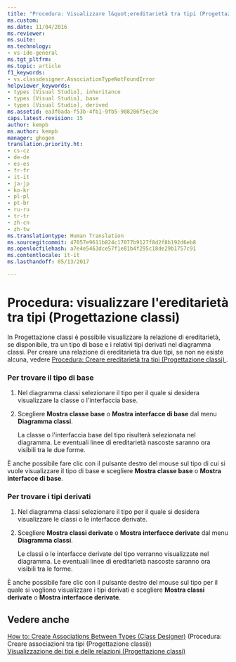 ```yaml
---
title: "Procedura: Visualizzare l&quot;ereditarietà tra tipi (Progettazione classi) | Microsoft Docs"
ms.custom: 
ms.date: 11/04/2016
ms.reviewer: 
ms.suite: 
ms.technology:
- vs-ide-general
ms.tgt_pltfrm: 
ms.topic: article
f1_keywords:
- vs.classdesigner.AssociationTypeNotFoundError
helpviewer_keywords:
- types [Visual Studio], inheritance
- types [Visual Studio], base
- types [Visual Studio], derived
ms.assetid: ea3f0ada-f53b-4fb1-9fb5-908286f5ec3e
caps.latest.revision: 15
author: kempb
ms.author: kempb
manager: ghogen
translation.priority.ht:
- cs-cz
- de-de
- es-es
- fr-fr
- it-it
- ja-jp
- ko-kr
- pl-pl
- pt-br
- ru-ru
- tr-tr
- zh-cn
- zh-tw
ms.translationtype: Human Translation
ms.sourcegitcommit: 47057e9611b824c17077b9127f8d2f8b192d6eb8
ms.openlocfilehash: a7e4e5463dce57f1e81b4f295c18de29b1757c91
ms.contentlocale: it-it
ms.lasthandoff: 05/13/2017

---
```

# <a name="how-to-view-inheritance-between-types-class-designer"></a>Procedura: visualizzare l'ereditarietà tra tipi (Progettazione classi)
In Progettazione classi è possibile visualizzare la relazione di ereditarietà, se disponibile, tra un tipo di base e i relativi tipi derivati nel diagramma classi. Per creare una relazione di ereditarietà tra due tipi, se non ne esiste alcuna, vedere [Procedura: Creare ereditarietà tra tipi (Progettazione classi) ](../ide/how-to-create-inheritance-between-types-class-designer.md).  
  
### <a name="to-find-the-base-type"></a>Per trovare il tipo di base  
  
1.  Nel diagramma classi selezionare il tipo per il quale si desidera visualizzare la classe o l'interfaccia base.  
  
2.  Scegliere **Mostra classe base** o **Mostra interfacce di base** dal menu **Diagramma classi**.  
  
     La classe o l'interfaccia base del tipo risulterà selezionata nel diagramma. Le eventuali linee di ereditarietà nascoste saranno ora visibili tra le due forme.  
  
 È anche possibile fare clic con il pulsante destro del mouse sul tipo di cui si vuole visualizzare il tipo di base e scegliere **Mostra classe base** o **Mostra interfacce di base**.  
  
### <a name="to-find-the-derived-types"></a>Per trovare i tipi derivati  
  
1.  Nel diagramma classi selezionare il tipo per il quale si desidera visualizzare le classi o le interfacce derivate.  
  
2.  Scegliere **Mostra classi derivate** o **Mostra interfacce derivate** dal menu **Diagramma classi**.  
  
     Le classi o le interfacce derivate del tipo verranno visualizzate nel diagramma. Le eventuali linee di ereditarietà nascoste saranno ora visibili tra le forme.  
  
 È anche possibile fare clic con il pulsante destro del mouse sul tipo per il quale si vogliono visualizzare i tipi derivati e scegliere **Mostra classi derivate** o **Mostra interfacce derivate**.  
  
## <a name="see-also"></a>Vedere anche  
 [How to: Create Associations Between Types (Class Designer)](../ide/how-to-create-associations-between-types-class-designer.md)  (Procedura: Creare associazioni tra tipi (Progettazione classi))  
 [Visualizzazione dei tipi e delle relazioni (Progettazione classi)](../ide/viewing-types-and-relationships-class-designer.md)
